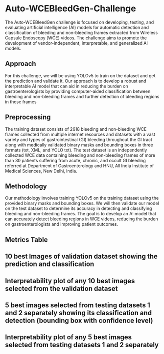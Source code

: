 # Auto-WCEBleedGen-Challenge

The Auto-WCEBleedGen challenge is focused on developing, testing, and evaluating artificial intelligence (AI) models for automatic detection and classification of bleeding and non-bleeding frames extracted from Wireless Capsule Endoscopy (WCE) videos. The challenge aims to promote the development of vendor-independent, interpretable, and generalized AI models.

## Approach

For this challenge, we will be using YOLOv5 to train on the dataset and get the prediction and validate it. Our approach is to develop a robust and interpretable AI model that can aid in reducing the burden on gastroenterologists by providing computer-aided classification between bleeding and non-bleeding frames and further detection of bleeding regions in those frames

## Preprocessing 

The training dataset consists of 2618 bleeding and non-bleeding WCE frames collected from multiple internet resources and datasets with a vast variety and types of gastrointestinal (GI) bleeding throughout the GI tract along with medically validated binary masks and bounding boxes in three formats (txt, XML, and YOLO txt). The test dataset is an independently collected WCE data containing bleeding and non-bleeding frames of more than 30 patients suffering from acute, chronic, and occult GI bleeding referred at Department of Gastroenterology and HNU, All India Institute of Medical Sciences, New Delhi, India.

## Methodology

Our methodology involves training YOLOv5 on the training dataset using the provided binary masks and bounding boxes. We will then validate our model on the test dataset to determine its accuracy in detecting and classifying bleeding and non-bleeding frames. The goal is to develop an AI model that can accurately detect bleeding regions in WCE videos, reducing the burden on gastroenterologists and improving patient outcomes.

## Metrics Table 

## 10 best Images of validation dataset showing the prediction and classification

## Interpretability plot of any 10 best images selected from the validation dataset

##  5 best images selected from testing datasets 1 and 2 separately showing its classification and detection (bounding box with confidence level)

##  Interpretability plot of any 5 best images selected from testing datasets 1 and 2 separately
